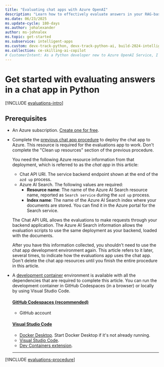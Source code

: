 ```yaml
---
title: "Evaluating chat apps with Azure OpenAI"
description: "Learn how to effectively evaluate answers in your RAG-based chat app by using Azure OpenAI Service. Generate sample prompts, run evaluations, and analyze results."
ms.date: 06/23/2025
ms.update-cycle: 180-days
ms.author: johalexander
author: ms-johnalex
ms.topic: get-started
ms.subservice: intelligent-apps
ms.custom: devx-track-python, devx-track-python-ai, build-2024-intelligent-apps
ms.collection: ce-skilling-ai-copilot
# CustomerIntent: As a Python developer new to Azure OpenAI Service, I want to evaluate the answers of my chat app and determine the best prompt.
---
```

# Get started with evaluating answers in a chat app in Python

[!INCLUDE [evaluations-intro](../ai/includes/evaluations-introduction.md)]

## Prerequisites

* An Azure subscription. [Create one for free](https://azure.microsoft.com/pricing/purchase-options/azure-account?cid=msft_learn).
* Complete the [previous chat app procedure](get-started-app-chat-template.md) to deploy the chat app to Azure. This resource is required for the evaluations app to work. Don't complete the "Clean up resources" section of the previous procedure.

    You need the following Azure resource information from that deployment, which is referred to as the *chat app* in this article:

    * Chat API URI. The service backend endpoint shown at the end of the `azd up` process.
    * Azure AI Search. The following values are required:
         * **Resource name**: The name of the Azure AI Search resource name, reported as `Search service` during the `azd up` process.
        * **Index name**: The name of the Azure AI Search index where your documents are stored. You can find it in the Azure portal for the Search service.

    The Chat API URL allows the evaluations to make requests through your backend application. The Azure AI Search information allows the evaluation scripts to use the same deployment as your backend, loaded with the documents.

    After you have this information collected, you shouldn't need to use the chat app development environment again. This article refers to it later, several times, to indicate how the evaluations app uses the chat app. Don't delete the chat app resources until you finish the entire procedure in this article.

* A [development container](https://containers.dev/) environment is available with all the dependencies that are required to complete this article. You can run the development container in GitHub Codespaces (in a browser) or locally by using Visual Studio Code.

    #### [GitHub Codespaces (recommended)](#tab/github-codespaces)
    
    * GitHub account
    
    #### [Visual Studio Code](#tab/visual-studio-code)

    * [Docker Desktop](https://www.docker.com/products/docker-desktop/). Start Docker Desktop if it's not already running.
    * [Visual Studio Code](https://code.visualstudio.com/).
    * [Dev Containers extension](https://marketplace.visualstudio.com/items?itemName=ms-vscode-remote.remote-containers).
    
    ---

[!INCLUDE [evaluations-procedure](../ai/includes/evaluations-procedure.md)]
